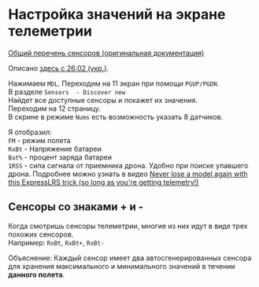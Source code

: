 # Настройка значений на экране телеметрии

[Общий перечень сенсоров (оригинальная документация)](https://manual.edgetx.org/bw-radios/model-select/telemetry/common-telemetry-sensors)

Описано [здесь с 26:02 (укр.)](https://youtu.be/US8rYxZ1YHw?si=-y3HEkaY1MGl_jWG&t=1562).

Нажимаем `MDL`. 
Переходим на 11 экран при помощи `PGUP/PGDN`.  
В разделе `Sensors  - Discover new`  
Найдет все доступные сенсоры и покажет их значения.  
Переходим на 12 страницу.  
В скрине в режиме `Nums` есть возможность указать 8 датчиков.  

Я отобразил:  
`FM` - режим полета  
`RxBt` - Напряжение батареи  
`Bat%` - процент заряда батареи  
`1RSS` - сила сигнала от приемника дрона. Удобно при поиске упавшего дрона. Подробнее можно узнать в видео [Never lose a model again with this ExpressLRS trick (so long as you're getting telemetry!)](https://www.youtube.com/watch?v=ARJ7Vomnczw)

## Сенсоры со знаками + и -
Когда смотришь сенсоры телеметрии, многие из них идут в  виде трех похожих сенсоров.  
Например: `RxBt`, `RxBt+`, `RxBt-`

Объяснение: Каждый сенсор имеет два автосгенерированных сенсора для хранения максимального и минимального значений в течении **данного полета**.
